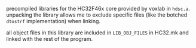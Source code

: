 precompiled libraries for the HC32F46x core provided by voxlab in `hdsc.a`. 
unpacking the library allows me to exclude specific files (like the botched `dtostrf` implementation) when linking.

all object files in this library are included in `LIB_OBJ_FILES` in HC32.mk and linked with the rest of the program.

